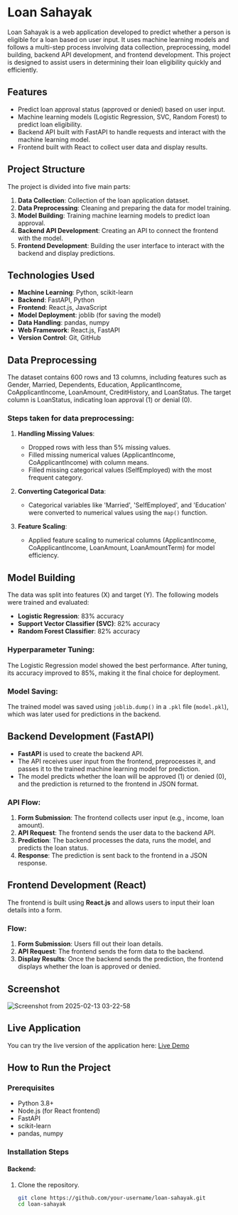 # Loan Sahayak

Loan Sahayak is a web application developed to predict whether a person is eligible for a loan based on user input. It uses machine learning models and follows a multi-step process involving data collection, preprocessing, model building, backend API development, and frontend development. This project is designed to assist users in determining their loan eligibility quickly and efficiently.

## Features
- Predict loan approval status (approved or denied) based on user input.
- Machine learning models (Logistic Regression, SVC, Random Forest) to predict loan eligibility.
- Backend API built with FastAPI to handle requests and interact with the machine learning model.
- Frontend built with React to collect user data and display results.

## Project Structure
The project is divided into five main parts:
1. **Data Collection**: Collection of the loan application dataset.
2. **Data Preprocessing**: Cleaning and preparing the data for model training.
3. **Model Building**: Training machine learning models to predict loan approval.
4. **Backend API Development**: Creating an API to connect the frontend with the model.
5. **Frontend Development**: Building the user interface to interact with the backend and display predictions.

## Technologies Used
- **Machine Learning**: Python, scikit-learn
- **Backend**: FastAPI, Python
- **Frontend**: React.js, JavaScript
- **Model Deployment**: joblib (for saving the model)
- **Data Handling**: pandas, numpy
- **Web Framework**: React.js, FastAPI
- **Version Control**: Git, GitHub

 ## Data Preprocessing
The dataset contains 600 rows and 13 columns, including features such as Gender, Married, Dependents, Education, ApplicantIncome, CoApplicantIncome, LoanAmount, CreditHistory, and LoanStatus. The target column is LoanStatus, indicating loan approval (1) or denial (0).

### Steps taken for data preprocessing:
1. **Handling Missing Values**:
   - Dropped rows with less than 5% missing values.
   - Filled missing numerical values (ApplicantIncome, CoApplicantIncome) with column means.
   - Filled missing categorical values (SelfEmployed) with the most frequent category.

2. **Converting Categorical Data**:
   - Categorical variables like 'Married', 'SelfEmployed', and 'Education' were converted to numerical values using the `map()` function.

3. **Feature Scaling**:
   - Applied feature scaling to numerical columns (ApplicantIncome, CoApplicantIncome, LoanAmount, LoanAmountTerm) for model efficiency.

## Model Building
The data was split into features (X) and target (Y). The following models were trained and evaluated:
- **Logistic Regression**: 83% accuracy
- **Support Vector Classifier (SVC)**: 82% accuracy
- **Random Forest Classifier**: 82% accuracy

### Hyperparameter Tuning:
The Logistic Regression model showed the best performance. After tuning, its accuracy improved to 85%, making it the final choice for deployment.

### Model Saving:
The trained model was saved using `joblib.dump()` in a `.pkl` file (`model.pkl`), which was later used for predictions in the backend.


## Backend Development (FastAPI)
- **FastAPI** is used to create the backend API.
- The API receives user input from the frontend, preprocesses it, and passes it to the trained machine learning model for prediction.
- The model predicts whether the loan will be approved (1) or denied (0), and the prediction is returned to the frontend in JSON format.

### API Flow:
1. **Form Submission**: The frontend collects user input (e.g., income, loan amount).
2. **API Request**: The frontend sends the user data to the backend API.
3. **Prediction**: The backend processes the data, runs the model, and predicts the loan status.
4. **Response**: The prediction is sent back to the frontend in a JSON response.

## Frontend Development (React)
The frontend is built using **React.js** and allows users to input their loan details into a form.

### Flow:
1. **Form Submission**: Users fill out their loan details.
2. **API Request**: The frontend sends the form data to the backend.
3. **Display Results**: Once the backend sends the prediction, the frontend displays whether the loan is approved or denied.

## Screenshot


![Screenshot from 2025-02-13 03-22-58](https://github.com/user-attachments/assets/5b46d2c5-9e27-4440-bcc4-a8eb5429fc85)

## Live Application

You can try the live version of the application here: [Live Demo ](https://loan-sahayak-z5n7.onrender.com/)

## How to Run the Project

### Prerequisites
- Python 3.8+
- Node.js (for React frontend)
- FastAPI
- scikit-learn
- pandas, numpy

### Installation Steps

#### Backend:
1. Clone the repository.
   ```bash
   git clone https://github.com/your-username/loan-sahayak.git
   cd loan-sahayak
